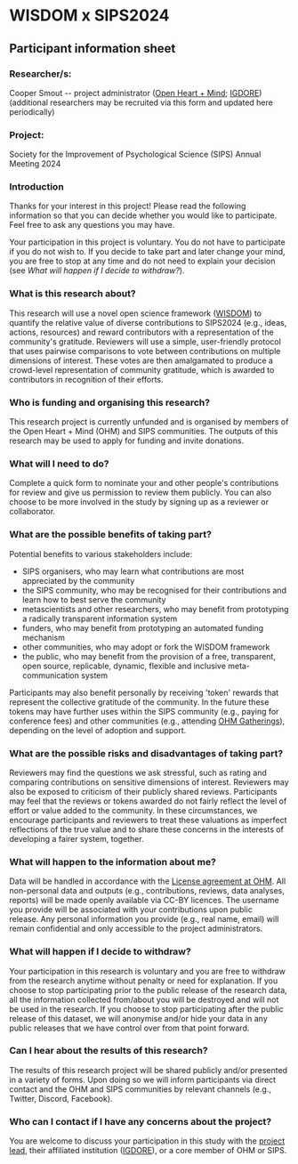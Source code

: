 # WISDOM x SIPS2024
## Participant information sheet

### Researcher/s: 
Cooper Smout -- project administrator ([Open Heart + Mind](https://linktr.ee/openheartmind); [IGDORE](https://igdore.org/)) 
(additional researchers may be recruited via this form and updated here periodically)

### Project:
Society for the Improvement of Psychological Science (SIPS) Annual Meeting 2024

### Introduction
Thanks for your interest in this project! Please read the following information so that you can decide whether you would like to participate. Feel free to ask any questions you may have. 

Your participation in this project is voluntary. You do not have to participate if you do not wish to. If you decide to take part and later change your mind, you are free to stop at any time and do not need to explain your decision (see _What will happen if I decide to withdraw?_).

### What is this research about?
This research will use a novel open science framework ([WISDOM](https://github.com/openheartmind/WISDOM)) to quantify the relative value of diverse contributions to SIPS2024 (e.g., ideas,  actions, resources) and reward contributors with a representation of the community's gratitude. Reviewers will use a simple, user-friendly protocol that uses pairwise comparisons to vote between contributions on multiple dimensions of interest. These votes are then amalgamated to produce a crowd-level representation of community gratitude, which is awarded to contributors in recognition of their efforts. 

### Who is funding and organising this research?
This research project is currently unfunded and is organised by members of the Open Heart + Mind (OHM) and SIPS communities. The outputs of this research may be used to apply for funding and invite donations. 

### What will I need to do?
Complete a quick form to nominate your and other people's contributions for review and give us permission to review them publicly. You can also choose to be more involved in the study by signing up as a reviewer or collaborator. 

### What are the possible benefits of taking part?
Potential benefits to various stakeholders include:
- SIPS organisers, who may learn what contributions are most appreciated by the community
- the SIPS community, who may be recognised for their contributions and learn how to best serve the community
- metascientists and other researchers, who may benefit from prototyping a radically transparent information system
- funders, who may benefit from prototyping an automated funding mechanism
- other communities, who may adopt or fork the WISDOM framework
- the public, who may benefit from the provision of a free, transparent, open source, replicable, dynamic, flexible and inclusive meta-communication system

Participants may also benefit personally by receiving 'token' rewards that represent the collective gratitude of the community. In the future these tokens may have further uses within the SIPS community (e.g., paying for conference fees) and other communities (e.g., attending [OHM Gatherings](https://app.clickup.com/36615879/v/dc/12xdp7-722)), depending on the level of adoption and support. 

### What are the possible risks and disadvantages of taking part?
Reviewers may find the questions we ask stressful, such as rating and comparing contributions on sensitive dimensions of interest. Reviewers may also be exposed to criticism of their publicly shared reviews. Participants may feel that the reviews or tokens awarded do not fairly reflect the level of effort or value added to the community. In these circumstances, we encourage participants and reviewers to treat these valuations as imperfect reflections of the true value and to share these concerns in the interests of developing a fairer system, together.

### What will happen to the information about me?
Data will be handled in accordance with the [License agreement at OHM](https://doc.clickup.com/36615879/d/h/12xdp7-382/ed51fc76f354e55). All non-personal data and outputs (e.g., contributions, reviews, data analyses, reports) will be made openly available via CC-BY licences. The username you provide will be associated with your contributions upon public release. Any personal information you provide (e.g., real name, email) will remain confidential and only accessible to the project administrators. 

### What will happen if I decide to withdraw?
Your participation in this research is voluntary and you are free to withdraw from the research anytime without penalty or need for explanation. If you choose to stop participating prior to the public release of the research data, all the information collected from/about you will be destroyed and will not be used in the research. If you choose to stop participating after the public release of this dataset, we will anonymise and/or hide your data in any public releases that we have control over from that point forward.

### Can I hear about the results of this research?
The results of this research project will be shared publicly and/or presented in a variety of forms. Upon doing so we will inform participants via direct contact and the OHM and SIPS communities by relevant channels (e.g., Twitter, Discord, Facebook). 

### Who can I contact if I have any concerns about the project?
You are welcome to discuss your participation in this study with the [project lead](mailto:cooper.smout@gmail.com), their affiliated institution ([IGDORE](https://igdore.org/)), or a core member of OHM or SIPS. 

